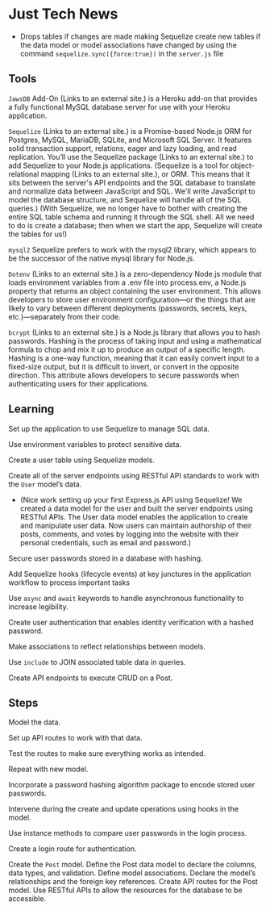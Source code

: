 # Just Tech News

* Drops tables if changes are made
making Sequelize create new tables if the data model or model associations have changed by using the command `sequelize.sync({force:true})` in the `server.js` file


## Tools
`JawsDB` Add-On (Links to an external site.) is a Heroku add-on that provides a fully functional MySQL database server for use with your Heroku application.

`Sequelize` (Links to an external site.) is a Promise-based Node.js ORM for Postgres, MySQL, MariaDB, SQLite, and Microsoft SQL Server. It features solid transaction support, relations, eager and lazy loading, and read replication. You’ll use the Sequelize package (Links to an external site.) to add Sequelize to your Node.js applications. 
(Sequelize is a tool for object-relational mapping (Links to an external site.), or ORM. This means that it sits between the server's API endpoints and the SQL database to translate and normalize data between JavaScript and SQL. We'll write JavaScript to model the database structure, and Sequelize will handle all of the SQL queries.)
(With Sequelize, we no longer have to bother with creating the entire SQL table schema and running it through the SQL shell. All we need to do is create a database; then when we start the app, Sequelize will create the tables for us!)

`mysql2` Sequelize prefers to work with the mysql2 library, which appears to be the successor of the native mysql library for Node.js.


`Dotenv` (Links to an external site.) is a zero-dependency Node.js module that loads environment variables from a .env file into process.env, a Node.js property that returns an object containing the user environment. This allows developers to store user environment configuration—or the things that are likely to vary between different deployments (passwords, secrets, keys, etc.)—separately from their code.

`bcrypt` (Links to an external site.) is a Node.js library that allows you to hash passwords. Hashing is the process of taking input and using a mathematical formula to chop and mix it up to produce an output of a specific length. Hashing is a one-way function, meaning that it can easily convert input to a fixed-size output, but it is difficult to invert, or convert in the opposite direction. This attribute allows developers to secure passwords when authenticating users for their applications.

## Learning
Set up the application to use Sequelize to manage SQL data.

Use environment variables to protect sensitive data.

Create a user table using Sequelize models.

Create all of the server endpoints using RESTful API standards to work with the `User` model’s data.
* (Nice work setting up your first Express.js API using Sequelize! We created a data model for the user and built the server endpoints using RESTful APIs. The User data model enables the application to create and manipulate user data. Now users can maintain authorship of their posts, comments, and votes by logging into the website with their personal credentials, such as email and password.)

Secure user passwords stored in a database with hashing.

Add Sequelize hooks (lifecycle events) at key junctures in the application workflow to process important tasks

Use `async` and `await` keywords to handle asynchronous functionality to increase legibility.

Create user authentication that enables identity verification with a hashed password.

Make associations to reflect relationships between models.

Use `include` to JOIN associated table data in queries.

Create API endpoints to execute CRUD on a Post.





## Steps
Model the data.

Set up API routes to work with that data.

Test the routes to make sure everything works as intended.

Repeat with new model.

Incorporate a password hashing algorithm package to encode stored user passwords.

Intervene during the create and update operations using hooks in the model.

Use instance methods to compare user passwords in the login process.

Create a login route for authentication.

Create the `Post` model. Define the Post data model to declare the columns, data types, and validation.
Define model associations. Declare the model’s relationships and the foreign key references.
Create API routes for the Post model. Use RESTful APIs to allow the resources for the database to be accessible.